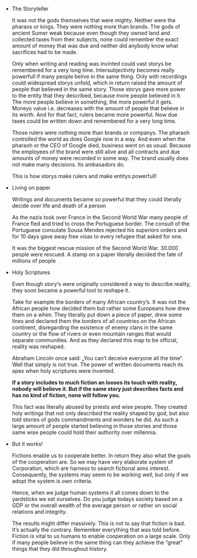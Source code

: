 - The Storyteller
    
    It was not the gods themselves that were mighty. Neither were the pharaos or kings. They were nothing more than brands. The gods of ancient Sumer weak because even though they owned land and collected taxes from their subjects, none could remember the exact amount of money that was due and neither did anybody know what sacrifices had to be made.
    
    Only when writing and reading was invinted could vast storys be remembered for a very long time. Intersubjectivity becomes really powerfull if many people belive in the same thing. Only with recordings could widespread storys unfold, which in return raised the amount of people that believed in the same story. Those storys gave more power to the entity that they described, because more people believed in it. The more people believe in something, the more powerful it gets. Moneys value i.e. decreases with the amount of people that believe in its worth. And for that fact, rulers became more powerful. Now due taxes could be written down and remembered for a very long time.
    
    Those rulers were nothing more than brands or companys. The pharaoh controlled the world as does Google now in a way. And even when the pharaoh or the CEO of Google died, business went on as usual. Because the employees of the brand were still alive and all contracts and due amounts of money were recorded in some way. The brand usually does not make many decisions. Its ambasadors do.
    
    This is how storys make rulers and make entitys powerfull!
    
- Living on paper
    
    Writings and documents became so powerful that they could literally decide over life and death of a person
    
    As the nazis took over France in the Second World War many people of France fled and tried to cross the Portuguese border. The consult of the Portuguese consulate Sousa Mendes rejected his superiors orders and for 10 days gave away free visas to every refugee that asked for one.
    
    It was the biggest rescue mission of the Second World War. 30.000 people were rescued. A stamp on a paper literally decided the fate of millions of people
    
- Holy Scriptures
    
    Even though story‘s were originally considered a way to describe reality, they soon became a powerful tool to reshape it.
    
    Take for example the borders of many African country’s. It was not the African people how decided them but rather some Europeans how drew them on a whim. They literally put down a piece of paper, drew some lines and declared them the borders of all countries on the African continent, disregarding the existence of enemy clans in the same country or the flow of rivers or even mountain ranges that would separate communities. And as they declared this map to be official, reality was reshaped.
    
    Abraham Lincoln once said: „You can’t deceive everyone all the time“. Well that simply is not true. The power of written documents reach its apex when holy scriptures were invented.
    
    **If a story includes to much fiction an looses its touch with reality, nobody will believe it. But if the same story just describes facts and has no kind of fiction, none will follow you.**
    
    This fact was literally abused by priests and wise people. They created holy writings that not only described the reality shaped by god, but also told stories of gods commandments and wonders he did. As such a large amount of people started believing in those stories and those same wise people could hold their authority over millennia.
    
- But it works!
    
    Fictions enable us to cooperate better. In return they also what the goals of the cooperation are. So we may have very elaborate system of Corporation, which are harness to search fictional aims interest. Consequently, the systems may seem to be working well, but only if we adopt the system is own criteria.
    
    Hence, when we judge human systems it all comes down to the yardsticks we set ourselves. Do you judge todays society based on a GDP or the overall wealth of the average person or rather on social relations and integrity.
    
    The results might differ massively. This is not to say that fiction is bad. It’s actually the contrary. Remember everything that was told before. Fiction is vital to us humans to enable cooperation on a large scale. Only if many people believe in the same thing can they achieve the “great” things that they did throughout history.